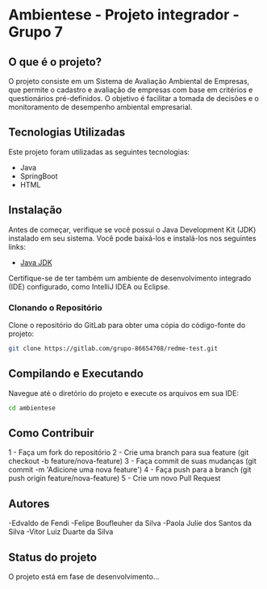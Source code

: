 # Ambientese - Projeto integrador - Grupo 7

## O que é o projeto?
O projeto consiste em um Sistema de Avaliação Ambiental de Empresas, que permite o cadastro e avaliação de empresas com base em critérios e questionários pré-definidos. O objetivo é facilitar a tomada de decisões e o monitoramento de desempenho ambiental empresarial.

## Tecnologias Utilizadas

Este projeto foram utilizadas as seguintes tecnologias:

- Java
- SpringBoot
- HTML

## Instalação
Antes de começar, verifique se você possui o Java Development Kit (JDK) instalado em seu sistema. Você pode baixá-los e instalá-los nos seguintes links:

- [Java JDK](https://www.oracle.com/java/technologies/javase-downloads.html)

Certifique-se de ter também um ambiente de desenvolvimento integrado (IDE) configurado, como IntelliJ IDEA ou Eclipse.

### Clonando o Repositório
Clone o repositório do GitLab para obter uma cópia do código-fonte do projeto:

```bash
git clone https://gitlab.com/grupo-86654708/redme-test.git
```

## Compilando e Executando
Navegue até o diretório do projeto e execute os arquivos em sua IDE:

```bash
cd ambientese
```

## Como Contribuir
1 - Faça um fork do repositório
2 - Crie uma branch para sua feature (git checkout -b feature/nova-feature)
3 - Faça commit de suas mudanças (git commit -m 'Adicione uma nova feature')
4 - Faça push para a branch (git push origin feature/nova-feature)
5 - Crie um novo Pull Request

## Autores
-Edvaldo de Fendi
-Felipe Boufleuher da Silva
-Paola Julie dos Santos da Silva
-Vitor Luiz Duarte da Silva

## Status do projeto
O projeto está em fase de desenvolvimento...
